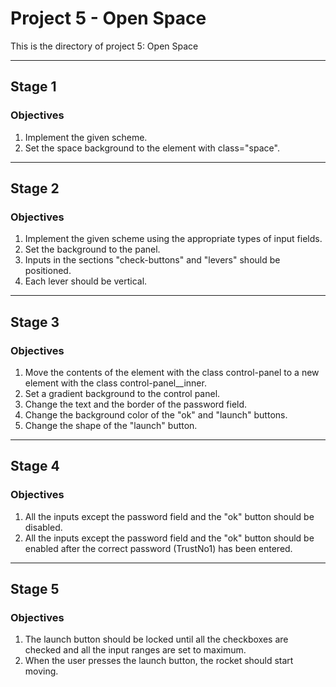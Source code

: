 # Project 5 - Open Space

This is the directory of project 5: Open Space

---

## Stage 1
### Objectives

1. Implement the given scheme.
2. Set the space background to the element with class="space".

---

## Stage 2
### Objectives

1. Implement the given scheme using the appropriate types of input fields.
2. Set the background to the panel.
3. Inputs in the sections "check-buttons" and "levers" should be positioned.
4. Each lever should be vertical.

---

## Stage 3
### Objectives

1. Move the contents of the element with the class control-panel to a new element with the class control-panel__inner.
2. Set a gradient background to the control panel.
3. Change the text and the border of the password field.
4. Change the background color of the "ok" and "launch" buttons.
5. Change the shape of the "launch" button.

---

## Stage 4
### Objectives

1. All the inputs except the password field and the "ok" button should be disabled.
2. All the inputs except the password field and the "ok" button should be enabled after the correct password (TrustNo1) has been entered.

---

## Stage 5
### Objectives

1. The launch button should be locked until all the checkboxes are checked and all the input ranges are set to maximum.
2. When the user presses the launch button, the rocket should start moving.
